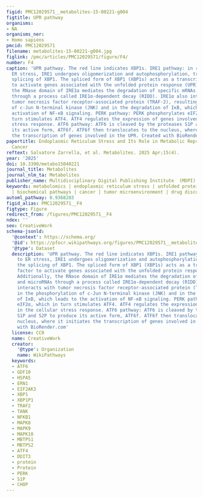 ```yaml
---
figid: PMC12029571__metabolites-15-00221-g004
figtitle: UPR pathway
organisms:
- NA
organisms_ner:
- Homo sapiens
pmcid: PMC12029571
filename: metabolites-15-00221-g004.jpg
figlink: /pmc/articles/PMC12029571/figure/F4/
number: F4
caption: 'UPR pathway. The red line indicates XBP1s. IRE1 pathway: in response to
  ER stress, IRE1 undergoes oligomerization and autophosphorylation, triggering the
  splicing of XBP1. The spliced form of XBP1 (XBP1s) acts as a transcription factor
  to activate genes associated with the unfolded protein response (UPR). Additionally,
  the RNase domain of IRE1α mediates the degradation of specific mRNAs and microRNAs
  through a process called IRE1α-dependent decay (RIDD). IRE1α also interacts with
  tumor necrosis factor receptor-associated protein (TRAF-2), resulting in the phosphorylation
  of c-Jun N-terminal kinase (JNK) and in the degradation of IκB, which leads to the
  activation of NF-κB signaling. PERK pathway: PERK phosphorylates eIF2α, which in
  turn stimulates ATF4. ATF4 regulates the expression of genes involved in the cellular
  stress response. ATF6 pathway: ATF6 is cleaved by the proteases S1P and S2P to produce
  its active form, ATF6f. ATF6f then translocates to the nucleus, where it initiates
  the transcription of genes involved in the UPR. Created with BioRender.com'
papertitle: Endoplasmic Reticulum Stress and Its Role in Metabolic Reprogramming of
  Cancer
reftext: Salvatore Zarrella, et al. Metabolites. 2025 Apr;15(4).
year: '2025'
doi: 10.3390/metabo15040221
journal_title: Metabolites
journal_nlm_ta: Metabolites
publisher_name: Multidisciplinary Digital Publishing Institute  (MDPI)
keywords: metabolomics | endoplasmic reticulum stress | unfolded protein response
  | biochemical pathways | cancer | tumor microenvironment | drug discovery
automl_pathway: 0.9368203
figid_alias: PMC12029571__F4
figtype: Figure
redirect_from: /figures/PMC12029571__F4
ndex: ''
seo: CreativeWork
schema-jsonld:
  '@context': https://schema.org/
  '@id': https://pfocr.wikipathways.org/figures/PMC12029571__metabolites-15-00221-g004.html
  '@type': Dataset
  description: 'UPR pathway. The red line indicates XBP1s. IRE1 pathway: in response
    to ER stress, IRE1 undergoes oligomerization and autophosphorylation, triggering
    the splicing of XBP1. The spliced form of XBP1 (XBP1s) acts as a transcription
    factor to activate genes associated with the unfolded protein response (UPR).
    Additionally, the RNase domain of IRE1α mediates the degradation of specific mRNAs
    and microRNAs through a process called IRE1α-dependent decay (RIDD). IRE1α also
    interacts with tumor necrosis factor receptor-associated protein (TRAF-2), resulting
    in the phosphorylation of c-Jun N-terminal kinase (JNK) and in the degradation
    of IκB, which leads to the activation of NF-κB signaling. PERK pathway: PERK phosphorylates
    eIF2α, which in turn stimulates ATF4. ATF4 regulates the expression of genes involved
    in the cellular stress response. ATF6 pathway: ATF6 is cleaved by the proteases
    S1P and S2P to produce its active form, ATF6f. ATF6f then translocates to the
    nucleus, where it initiates the transcription of genes involved in the UPR. Created
    with BioRender.com'
  license: CC0
  name: CreativeWork
  creator:
    '@type': Organization
    name: WikiPathways
  keywords:
  - ATF6
  - GDF10
  - HSPA5
  - ERN1
  - EIF2AK3
  - XBP1
  - XBP1P1
  - TRAF2
  - TANK
  - NFKB1
  - MAPK8
  - MAPK9
  - MAPK10
  - MBTPS1
  - MBTPS2
  - ATF4
  - DDIT3
  - protein
  - Protein
  - PERK
  - S1P
  - CHOP
---
```

